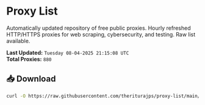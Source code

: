 # Proxy List

Automatically updated repository of free public proxies. Hourly refreshed HTTP/HTTPS proxies for web scraping, cybersecurity, and testing. Raw list available.

**Last Updated:** `Tuesday 08-04-2025 21:15:08 UTC`  
**Total Proxies:** `880`

## 📥 Download
```bash
curl -O https://raw.githubusercontent.com/theriturajps/proxy-list/main/proxies.txt
